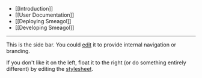 * [[Introduction]]
* [[User Documentation]]
* [[Deploying Smeagol]]
* [[Developing Smeagol]]

<hr/>

This is the side bar. You could [edit](edit?page=_side-bar) it to provide internal navigation or branding.

If you don't like it on the left, float it to the right (or do something entirely different) by editing the [stylesheet](edit-css?page=stylesheet).

